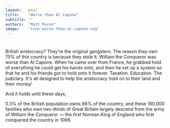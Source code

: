 ```yaml
---
layout:   post
title:    "Worse than Al Capone"
subtitle: ""
authors:  "Matt Perez"
image:    "icon-worse-than-al-capone.svg"
---
```


<div style='display:none; '>
 <p>Everybody is trying to contribute. For some, the mean is violence, for others, the mean is conversations. We must learn to teach conversations.</p>
</div>

<h1></h1>
 <div class="_citation">British aristocracy? They're the original gangsters. The reason they own 75% of this country is because they stole it. William the Conqueror was worse than Al Capone. When he came over from France, he grabbed hold of everything he could get his hands onto, and then he set up a system so that he and his friends got to hold onto it forever. Taxation. Education. The judiciary. It's all designed to help the aristocracy hold on to their land and their money/</div>

 <p>And it holds until these days,</p>
 <div class="_citation">0.3% of the British population owns 66% of the country, and these 160,000 families who own two-thirds of Great Britain largely descend from the army of William the Conqueror — the first Norman King of England who first conquered the country in 1066.</div>